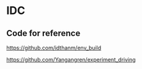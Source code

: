 # IDC
## Code for reference
https://github.com/idthanm/env_build  

https://github.com/Yangangren/experiment_driving
